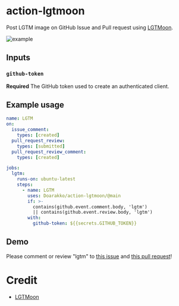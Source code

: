 # action-lgtmoon

Post LGTM image on GitHub Issue and Pull request using [LGTMoon](https://github.com/yoshikyoto/lgtmoon).

![example](./example.gif)

## Inputs

### `github-token`

**Required** The GitHub token used to create an authenticated client.

## Example usage

```yaml
name: LGTM
on:
  issue_comment:
    types: [created]
  pull_request_review:
    types: [submitted]
  pull_request_review_comment:
    types: [created]

jobs:
  lgtm:
    runs-on: ubuntu-latest
    steps:
      - name: LGTM
        uses: Doarakko/action-lgtmoon/@main
        if: >-
          contains(github.event.comment.body, 'lgtm')
          || contains(github.event.review.body, 'lgtm')
        with:
          github-token: ${{secrets.GITHUB_TOKEN}}
```

## Demo

Please comment or review "lgtm" to [this issue](https://github.com/Doarakko/action-lgtmoon/issues/1) and [this pull request](https://github.com/Doarakko/action-lgtmoon/pull/1)!

# Credit

- [LGTMoon](https://lgtmoon.dev/)
